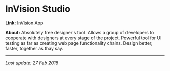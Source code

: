 # InVision Studio

__Link:__ [InVision App](`http://www.invisionapp.com`)

__About:__ Absolutely free designer's tool. Allows a group of developers to cooperate with 
designers at every stage of the project. Powerful tool for UI testing as far as creating
 web page functionality chains. Design better, faster, together as thay say.  

---
_Last update: 27 Feb 2018_ 